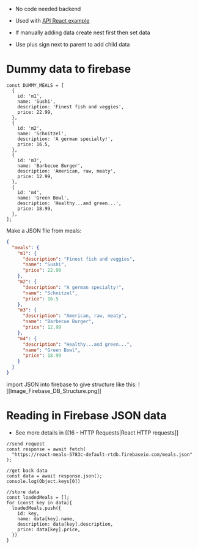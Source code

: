 - No code needed backend
- Used with [API React example](https://github.com/paul7dxb/react-udemy-course/tree/master/react-movie-api-app)

- If manually adding data create nest first then set data
- Use plus sign next to parent to add child data

# Dummy data to firebase

```JS
const DUMMY_MEALS = [
  {
    id: 'm1',
    name: 'Sushi',
    description: 'Finest fish and veggies',
    price: 22.99,
  },
  {
    id: 'm2',
    name: 'Schnitzel',
    description: 'A german specialty!',
    price: 16.5,
  },
  {
    id: 'm3',
    name: 'Barbecue Burger',
    description: 'American, raw, meaty',
    price: 12.99,
  },
  {
    id: 'm4',
    name: 'Green Bowl',
    description: 'Healthy...and green...',
    price: 18.99,
  },
];
```

Make a JSON file from meals:
```JSON
{
  "meals": {
	"m1": {
	  "description": "Finest fish and veggies",
	  "name": "Sushi",
	  "price": 22.99
	},
	"m2": {
	  "description": "A german specialty!",
	  "name": "Schnitzel",
	  "price": 16.5
	},
	"m3": {
	  "description": "American, raw, meaty",
	  "name": "Barbecue Burger",
	  "price": 12.99
	},
	"m4": {
	  "description": "Healthy...and green...",
	  "name": "Green Bowl",
	  "price": 18.99
	}
  }
}
```

import JSON into firebase to give structure like this:
![[Image_Firebase_DB_Structure.png]]

# Reading in Firebase JSON data

- See more details in [[16 - HTTP Requests|React HTTP requests]] 

```JS
//send request
const response = await fetch(
  "https://react-meals-5783c-default-rtdb.firebaseio.com/meals.json"
);

//get back data
const data = await response.json();
console.log(Object.keys[0])

//store data
const loadedMeals = [];
for (const key in data){
  loadedMeals.push({
	id: key,
	name: data[key].name,
	description: data[key].description,
	price: data[key].price,
  })
}
```
